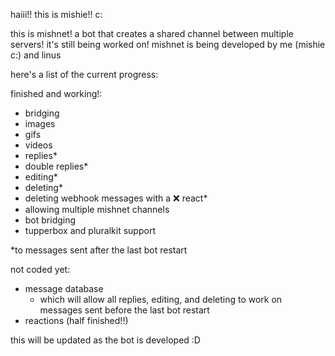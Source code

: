 haiii!! this is mishie!! c:

this is mishnet! a bot that creates a shared channel between multiple servers! it's still being worked on!
mishnet is being developed by me (mishie c:) and linus

here's a list of the current progress:

finished and working!:
- bridging
- images
- gifs
- videos
- replies*
- double replies*
- editing*
- deleting*
- deleting webhook messages with a :x: react*
- allowing multiple mishnet channels
- bot bridging
- tupperbox and pluralkit support

*to messages sent after the last bot restart

not coded yet:
- message database
  - which will allow all replies, editing, and deleting to work on messages sent before the last bot restart
- reactions (half finished!!)

this will be updated as the bot is developed :D

